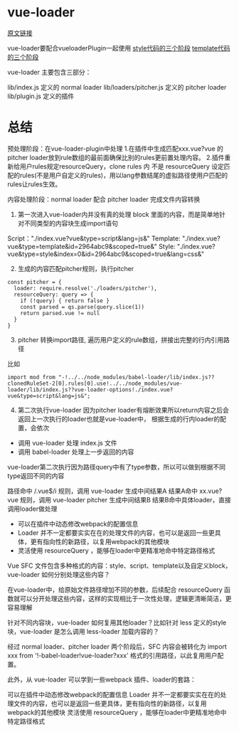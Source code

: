 # vue-loader
[原文链接](https://juejin.cn/post/6937125495439900685)

vue-loader要配合vueloaderPlugin一起使用
[style代码的三个阶段](https://p1-jj.byteimg.com/tos-cn-i-t2oaga2asx/gold-user-assets/2019/2/21/1690f6d4e5b01478~tplv-t2oaga2asx-zoom-in-crop-mark:3024:0:0:0.awebp)
[template代码的三个阶段](https://p1-jj.byteimg.com/tos-cn-i-t2oaga2asx/gold-user-assets/2019/2/21/1690f6d95599feef~tplv-t2oaga2asx-zoom-in-crop-mark:3024:0:0:0.awebp)

vue-loader 主要包含三部分：

lib/index.js 定义的 normal loader
lib/loaders/pitcher.js 定义的 pitcher loader
lib/plugin.js 定义的插件
# 总结

预处理阶段：在vue-loader-plugin中处理
1.在插件中生成匹配xxx.vue?vue 的 pitcher loader放到rule数组的最前面确保比别的rules更前置处理内容。
2.插件重新给用户rules规定resourceQuery，clone rules 内 不是 resourceQuery 设定匹配的rules(不是用户自定义的rules)，用以lang参数结尾的虚拟路径使用户匹配的rules让rules生效。

内容处理阶段：normal loader 配合 pitcher loader 完成文件内容转换

1. 第一次进入vue-loader内并没有真的处理 block 里面的内容，而是简单地针对不同类型的内容块生成import语句

Script："./index.vue?vue&type=script&lang=js&"
Template: "./index.vue?vue&type=template&id=2964abc9&scoped=true&"
Style: "./index.vue?vue&type=style&index=0&id=2964abc9&scoped=true&lang=css&"

2. 生成的内容匹配pitcher规则，执行pitcher

```
const pitcher = {
  loader: require.resolve('./loaders/pitcher'),
  resourceQuery: query => {
    if (!query) { return false }
    const parsed = qs.parse(query.slice(1))
    return parsed.vue != null
  }
}

```
3. pitcher 转换import路径, 遍历用户定义的rule数组，拼接出完整的行内引用路径
  
比如
```
import mod from "-!../../node_modules/babel-loader/lib/index.js??clonedRuleSet-2[0].rules[0].use!../../node_modules/vue-loader/lib/index.js??vue-loader-options!./index.vue?vue&type=script&lang=js&";
```
4. 第二次执行vue-loader
因为pitcher loader有熔断效果所以return内容之后会返回上一次执行的loader也就是vue-loader中，
根据生成的行内loader的配置，会依次

* 调用 vue-loader 处理 index.js 文件
* 调用 babel-loader 处理上一步返回的内容

vue-loader第二次执行因为路径query中有了type参数，所以可以做到根据不同type返回不同的内容


路径命中 /.vue$/i 规则，调用 vue-loader 生成中间结果A
结果A命中 xx.vue?vue 规则，调用 vue-loader pitcher 生成中间结果B
结果B命中具体loader，直接调用loader做处理



* 可以在插件中动态修改webpack的配置信息
* Loader 并不一定都要实实在在的处理文件的内容，也可以是返回一些更具体，更有指向性的新路径，以复用webpack的其他模块
* 灵活使用 resourceQuery ，能够在loader中更精准地命中特定路径格式


Vue SFC 文件包含多种格式的内容：style、script、template以及自定义block，vue-loader 如何分别处理这些内容？

在vue-loader中，给原始文件路径增加不同的参数，后续配合 resourceQuery 函数就可以分开处理这些内容，这样的实现相比于一次性处理，逻辑更清晰简洁，更容易理解

针对不同内容块，vue-loader 如何复用其他loader？比如针对 less 定义的style块，vue-loader 是怎么调用 less-loader 加载内容的？

经过 normal loader、pitcher loader 两个阶段后，SFC 内容会被转化为 import xxx from '!-babel-loader!vue-loader?xxx' 格式的引用路径，以此复用用户配置。

此外，从 vue-loader 可以学到一些webpack 插件、loader的套路：

可以在插件中动态修改webpack的配置信息
Loader 并不一定都要实实在在的处理文件的内容，也可以是返回一些更具体，更有指向性的新路径，以复用webpack的其他模块
灵活使用 resourceQuery ，能够在loader中更精准地命中特定路径格式
